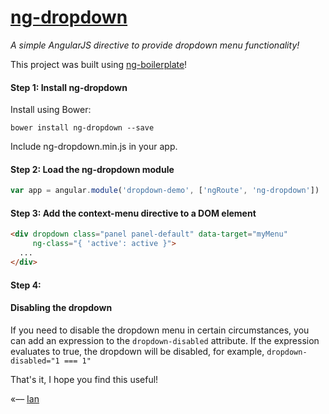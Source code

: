 # [ng-dropdown](http://ianwalter.github.io/ng-dropdown/)
*A simple AngularJS directive to provide dropdown menu functionality!*

This project was built using [ng-boilerplate](https://github.com/ianwalter/ng-boilerplate)!

#### Step 1: Install ng-dropdown

Install using Bower:

```
bower install ng-dropdown --save
```

Include ng-dropdown.min.js in your app.

#### Step 2: Load the ng-dropdown module

```javascript
var app = angular.module('dropdown-demo', ['ngRoute', 'ng-dropdown'])
```

#### Step 3: Add the context-menu directive to a DOM element

```html
<div dropdown class="panel panel-default" data-target="myMenu"
     ng-class="{ 'active': active }">
  ...
</div>
```

#### Step 4:

#### Disabling the dropdown

If you need to disable the dropdown menu in certain circumstances, you can add an expression to the
 ```dropdown-disabled``` attribute. If the expression evaluates to true, the dropdown will be
 disabled, for example, ```dropdown-disabled="1 === 1"```

That's it, I hope you find this useful!

«–– [Ian](http://ianvonwalter.com)
